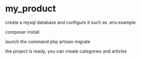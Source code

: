 # my_product

create a mysql database and configure it such as .env.example

composer install

launch the command php artisan migrate


the project is ready, you can create categories and articles
